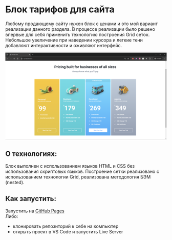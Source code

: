 # Блок тарифов для сайта

Любому продающему сайту нужен блок с ценами и это мой вариант реализации данного раздела. В процессе реализации было решено впервые для себя применить технологию построения Grid сеток. Небольшое увеличение при наведении курсора и легкие тени добавляют интерактивности и оживляют интерфейс.


![](./images/result.png)

## О технологиях:

Блок выполнен с использованием языков HTML и CSS без использования скриптовых языков. Построение сетки реализовано с использованием технологии Grid, реализована методология БЭМ (nested).

## Как запустить:
Запустить на [GitHub Pages](https://s-ig0r.github.io/pricing-block/)
<br>
Либо:
- клонировать репозиторий к себе на компьютер
- открыть проект в VS Code и запустить Live Server